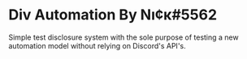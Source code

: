 # Div Automation By Nı¢κ#5562
Simple test disclosure system with the sole purpose of testing a new automation model without relying on Discord's API's.
